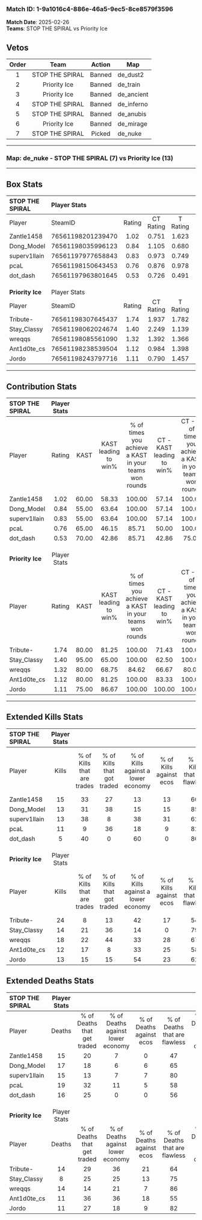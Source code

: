 ### Match ID: 1-9a1016c4-886e-46a5-9ec5-8ce8579f3596  
**Match Date**: 2025-02-26  
**Teams**: STOP THE SPIRAL vs Priority Ice  

## Vetos  

| Order | Team | Action | Map |
| :---: | :--: | :----: | --- |
| 1 | STOP THE SPIRAL | Banned | de_dust2 |
| 2 | Priority Ice | Banned | de_train |
| 3 | Priority Ice | Banned | de_ancient |
| 4 | STOP THE SPIRAL | Banned | de_inferno |
| 5 | STOP THE SPIRAL | Banned | de_anubis |
| 6 | Priority Ice | Banned | de_mirage |
| 7 | STOP THE SPIRAL | Picked | de_nuke |

---  

### **Map**: de_nuke - STOP THE SPIRAL (7) vs Priority Ice (13)  
---  

## Box Stats  

| **STOP THE SPIRAL** | Player Stats      |        |           |          |       |       |       |         |        |      |     |
| :- | :- | :-: | :-: | :-: | :-: | :-: | :-: | :-: | :-: | :-: | :-: |
| Player              | SteamID           | Rating | CT Rating | T Rating | KAST  |  ADR  | Kills | Assists | Deaths | K/D  | HS% |
| Zantle1458          | 76561198201239470 |  1.02  |   0.751   |  1.623   | 60.00 | 78.4  |  15   |    4    |   15   | 1.00 | 40  |
| Dong_Model          | 76561198035996123 |  0.84  |   1.105   |  0.680   | 55.00 | 80.3  |  13   |    3    |   17   | 0.76 | 61  |
| superv1llain        | 76561197977658843 |  0.83  |   0.973   |  0.749   | 55.00 | 62.5  |  13   |    1    |   15   | 0.87 | 30  |
| pcaL                | 76561198150643453 |  0.76  |   0.876   |  0.978   | 65.00 | 71.0  |  11   |    5    |   19   | 0.58 | 36  |
| dot_dash            | 76561197963801645 |  0.53  |   0.726   |  0.491   | 70.00 | 41.8  |   5   |    6    |   16   | 0.31 | 40  |
|                     |                   |        |           |          |       |       |       |         |        |      |     |
|                     |                   |        |           |          |       |       |       |         |        |      |     |
|                     |                   |        |           |          |       |       |       |         |        |      |     |
| **Priority Ice**    | Player Stats      |        |           |          |       |       |       |         |        |      |     |
| Player              | SteamID           | Rating | CT Rating | T Rating | KAST  |  ADR  | Kills | Assists | Deaths | K/D  | HS% |
| Tribute-            | 76561198307645437 |  1.74  |   1.937   |  1.782   | 80.00 | 125.9 |  24   |    5    |   14   | 1.71 | 54  |
| Stay_Classy         | 76561198062024674 |  1.40  |   2.249   |  1.139   | 95.00 | 72.5  |  14   |    5    |   8    | 1.75 | 50  |
| wreqqs              | 76561198085561090 |  1.32  |   1.392   |  1.366   | 80.00 | 82.2  |  18   |    2    |   14   | 1.29 | 44  |
| Ant1d0te_cs         | 76561198238539504 |  1.12  |   0.984   |  1.398   | 80.00 | 73.1  |  12   |    4    |   11   | 1.09 | 41  |
| Jordo               | 76561198243797716 |  1.11  |   0.790   |  1.457   | 75.00 | 68.0  |  13   |    3    |   11   | 1.18 | 69  |
---  

## Contribution Stats  

| **STOP THE SPIRAL** | Player Stats |       |                      |                                                        |                           |                                                             |                          |                                                            |
| :- | :-: | :-: | :-: | :-: | :-: | :-: | :-: | :-: |
| Player              |    Rating    | KAST  | KAST leading to win% | % of times you achieve a KAST in your teams won rounds | CT - KAST leading to win% | CT - % of times you achieve a KAST in your teams won rounds | T - KAST leading to win% | T - % of times you achieve a KAST in your teams won rounds |
| Zantle1458          |     1.02     | 60.00 |        58.33         |                         100.00                         |           57.14           |                           100.00                            |          60.00           |                           100.00                           |
| Dong_Model          |     0.84     | 55.00 |        63.64         |                         100.00                         |           57.14           |                           100.00                            |          75.00           |                           100.00                           |
| superv1llain        |     0.83     | 55.00 |        63.64         |                         100.00                         |           57.14           |                           100.00                            |          75.00           |                           100.00                           |
| pcaL                |     0.76     | 65.00 |        46.15         |                         85.71                          |           50.00           |                           100.00                            |          40.00           |                           66.67                            |
| dot_dash            |     0.53     | 70.00 |        42.86         |                         85.71                          |           42.86           |                            75.00                            |          42.86           |                           100.00                           |
|                     |              |       |                      |                                                        |                           |                                                             |                          |                                                            |
|                     |              |       |                      |                                                        |                           |                                                             |                          |                                                            |
|                     |              |       |                      |                                                        |                           |                                                             |                          |                                                            |
| **Priority Ice**    | Player Stats |       |                      |                                                        |                           |                                                             |                          |                                                            |
| Player              |    Rating    | KAST  | KAST leading to win% | % of times you achieve a KAST in your teams won rounds | CT - KAST leading to win% | CT - % of times you achieve a KAST in your teams won rounds | T - KAST leading to win% | T - % of times you achieve a KAST in your teams won rounds |
| Tribute-            |     1.74     | 80.00 |        81.25         |                         100.00                         |           71.43           |                           100.00                            |          88.89           |                           100.00                           |
| Stay_Classy         |     1.40     | 95.00 |        65.00         |                         100.00                         |           62.50           |                           100.00                            |          66.67           |                           100.00                           |
| wreqqs              |     1.32     | 80.00 |        68.75         |                         84.62                          |           66.67           |                            80.00                            |          70.00           |                           87.50                            |
| Ant1d0te_cs         |     1.12     | 80.00 |        81.25         |                         100.00                         |           83.33           |                           100.00                            |          80.00           |                           100.00                           |
| Jordo               |     1.11     | 75.00 |        86.67         |                         100.00                         |          100.00           |                           100.00                            |          80.00           |                           100.00                           |
---  

## Extended Kills Stats  

| **STOP THE SPIRAL** | Player Stats |                            |                            |                                    |                         |                              |                                 |                                       |                    |           |
| :- | :-: | :-: | :-: | :-: | :-: | :-: | :-: | :-: | :-: | :-: |
| Player              |    Kills     | % of Kills that are trades | % of Kills that got traded | % of Kills against a lower economy | % of Kills against ecos | % of Kills that are flawless | % of Kills that are close duels | % of Kills that are assisted by flash | Pistol Round Kills | AWP Kills |
| Zantle1458          |      15      |             33             |             27             |                 13                 |           13            |              60              |                0                |                   0                   |         0          |     3     |
| Dong_Model          |      13      |             31             |             38             |                 15                 |           15            |              85              |                0                |                   0                   |         0          |     3     |
| superv1llain        |      13      |             38             |             8              |                 38                 |           31            |              62              |                0                |                   0                   |         4          |     1     |
| pcaL                |      11      |             9              |             36             |                 18                 |            9            |              82              |                9                |                   0                   |         0          |     2     |
| dot_dash            |      5       |             40             |             0              |                 60                 |            0            |              80              |                0                |                   0                   |         0          |     1     |
|                     |              |                            |                            |                                    |                         |                              |                                 |                                       |                    |           |
|                     |              |                            |                            |                                    |                         |                              |                                 |                                       |                    |           |
|                     |              |                            |                            |                                    |                         |                              |                                 |                                       |                    |           |
| **Priority Ice**    | Player Stats |                            |                            |                                    |                         |                              |                                 |                                       |                    |           |
| Player              |    Kills     | % of Kills that are trades | % of Kills that got traded | % of Kills against a lower economy | % of Kills against ecos | % of Kills that are flawless | % of Kills that are close duels | % of Kills that are assisted by flash | Pistol Round Kills | AWP Kills |
| Tribute-            |      24      |             8              |             13             |                 42                 |           17            |              54              |                8                |                   4                   |         0          |     0     |
| Stay_Classy         |      14      |             21             |             36             |                 14                 |            0            |              79              |                0                |                   0                   |         0          |     3     |
| wreqqs              |      18      |             22             |             44             |                 33                 |           28            |              67              |               11                |                   0                   |         2          |     3     |
| Ant1d0te_cs         |      12      |             17             |             8              |                 33                 |           25            |              58              |                0                |                   0                   |         0          |     0     |
| Jordo               |      13      |             15             |             15             |                 54                 |           23            |              62              |                0                |                   8                   |         0          |     0     |
## Extended Deaths Stats  

| **STOP THE SPIRAL** | Player Stats |                             |                                   |                          |                               |                            |                           |               |
| :- | :-: | :-: | :-: | :-: | :-: | :-: | :-: | :-: |
| Player              |    Deaths    | % of Deaths that get traded | % of Deaths against lower economy | % of Deaths against ecos | % of Deaths that are flawless | % of Deaths that are close | % of Deaths while blinded | Deaths to AWP |
| Zantle1458          |      15      |             20              |                 7                 |            0             |              47               |             0              |             7             |       2       |
| Dong_Model          |      17      |             18              |                 6                 |            6             |              65               |             6              |             0             |       0       |
| superv1llain        |      15      |             13              |                 7                 |            7             |              80               |             7              |             0             |       0       |
| pcaL                |      19      |             32              |                11                 |            5             |              58               |             11             |             5             |       0       |
| dot_dash            |      16      |             25              |                 0                 |            0             |              56               |             0              |             0             |       0       |
|                     |              |                             |                                   |                          |                               |                            |                           |               |
|                     |              |                             |                                   |                          |                               |                            |                           |               |
|                     |              |                             |                                   |                          |                               |                            |                           |               |
| **Priority Ice**    | Player Stats |                             |                                   |                          |                               |                            |                           |               |
| Player              |    Deaths    | % of Deaths that get traded | % of Deaths against lower economy | % of Deaths against ecos | % of Deaths that are flawless | % of Deaths that are close | % of Deaths while blinded | Deaths to AWP |
| Tribute-            |      14      |             29              |                36                 |            21            |              64               |             7              |             0             |       0       |
| Stay_Classy         |      8       |             25              |                25                 |            13            |              75               |             0              |             0             |       1       |
| wreqqs              |      14      |             14              |                21                 |            7             |              86               |             0              |             0             |       1       |
| Ant1d0te_cs         |      11      |             36              |                36                 |            18            |              55               |             0              |             0             |       2       |
| Jordo               |      11      |             27              |                18                 |            9             |              82               |             0              |             0             |       0       |
